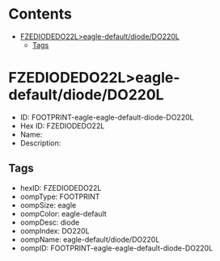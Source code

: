 



Contents
========

* [FZEDIODEDO22L>eagle-default/diode/DO220L](#fzediodedo22leagle-defaultdiodedo220l)
	* [Tags](#tags)

# FZEDIODEDO22L>eagle-default/diode/DO220L

- ID: FOOTPRINT-eagle-eagle-default-diode-DO220L
- Hex ID: FZEDIODEDO22L
- Name: 
- Description: 

## Tags

- hexID: FZEDIODEDO22L
- oompType: FOOTPRINT
- oompSize: eagle
- oompColor: eagle-default
- oompDesc: diode
- oompIndex: DO220L
- oompName: eagle-default/diode/DO220L
- oompID: FOOTPRINT-eagle-eagle-default-diode-DO220L
